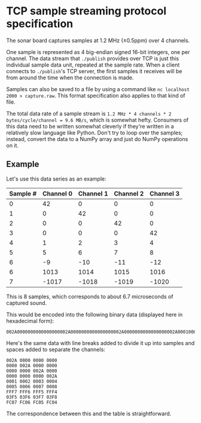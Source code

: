 # TCP sample streaming protocol specification

The sonar board captures samples at 1.2 MHz (±0.5ppm) over 4 channels.

One sample is represented as 4 big-endian signed 16-bit integers, one per channel. The data stream that `./publish` provides over TCP is just this individual sample data unit, repeated at the sample rate. When a client connects to `./publish`'s TCP server, the first samples it receives will be from around the time when the connection is made.

Samples can also be saved to a file by using a command like `nc localhost 2000 > capture.raw`. This format specification also applies to that kind of file.

The total data rate of a sample stream is `1.2 MHz * 4 channels * 2 bytes/cycle/channel = 9.6 MB/s`, which is somewhat hefty. Consumers of this data need to be written somewhat cleverly if they're written in a relatively slow language like Python. Don't try to loop over the samples; instead, convert the data to a NumPy array and just do NumPy operations on it.

## Example

Let's use this data series as an example:

| Sample # | Channel 0 | Channel 1 | Channel 2 | Channel 3 |
|---|---|---|---|---|
| 0 | 42 | 0 | 0 | 0 |
| 1 | 0 | 42 | 0 | 0 |
| 2 | 0 | 0 | 42 | 0 |
| 3 | 0 | 0 | 0 | 42 |
| 4 | 1 | 2 | 3 | 4 |
| 5 | 5 | 6 | 7 | 8 |
| 6 | -9 | -10 | -11 | -12 |
| 6 | 1013 | 1014 | 1015 | 1016 |
| 7 | -1017 | -1018 | -1019 | -1020 |

This is 8 samples, which corresponds to about 6.7 microseconds of captured sound.

This would be encoded into the following binary data (displayed here in hexadecimal form):

    002A0000000000000000002A0000000000000000002A0000000000000000002A00010002000300040005000600070008FFF7FFF6FFF5FFF403F503F603F703F8FC07FC06FC05FC04

Here's the same data with line breaks added to divide it up into samples and spaces added to separate the channels:

    002A 0000 0000 0000
    0000 002A 0000 0000
    0000 0000 002A 0000
    0000 0000 0000 002A
    0001 0002 0003 0004
    0005 0006 0007 0008
    FFF7 FFF6 FFF5 FFF4
    03F5 03F6 03F7 03F8
    FC07 FC06 FC05 FC04

The correspondence between this and the table is straightforward.
